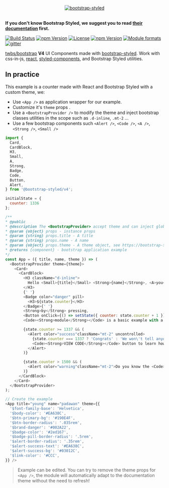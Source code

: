<div align="center">
  <a href="https://bootstrap-styled.github.io">
    <img alt="bootstrap-styled" src="https://user-images.githubusercontent.com/1866564/50375497-cda74880-0630-11e9-9f1e-e8d798dff47b.png" />
  </a>
  <br/>
  <br/>
</div>

**If you don't know Bootstrap Styled, we suggest you to read [their documentation](https://bootstrap-styled.github.io) first.**

[![Build Status](https://travis-ci.org/bootstrap-styled/v4.svg?branch=master)](https://travis-ci.org/bootstrap-styled/v4)
[![npm Version](https://img.shields.io/npm/v/@bootstrap-styled/v4.svg?style=flat)](https://www.npmjs.com/package/@bootstrap-styled/v4)
[![License](https://img.shields.io/npm/l/@bootstrap-styled/v4.svg?style=flat)](https://www.npmjs.com/package/@bootstrap-styled/v4)
[![npm Version](https://img.shields.io/node/v/@bootstrap-styled/v4.svg?style=flat)](https://www.npmjs.com/package/@bootstrap-styled/v4)
[![Module formats](https://img.shields.io/badge/module%20formats-umd%2C%20cjs%2C%20esm-green.svg?style=flat)](https://www.npmjs.com/package/@bootstrap-styled/v4)
[![gitter](https://badges.gitter.im/bootstrap-styled/bootstrap-styled.svg)](https://gitter.im/bootstrap-styled)

[twbs/bootstrap](https://github.com/twbs/bootstrap) **V4** UI Components made with [bootstrap-styled](https://bootstrap-styled.github.io). Work with css-in-js, [react](https://github.com/facebook/react), [styled-components](https://github.com/styled-components/styled-components), and Bootstrap Styled utilities.

## In practice

This example is a counter made with React and Bootstrap Styled with a custom theme, we:

- Use `<App />` as application wrapper for our example.
- Customize it's `theme` props .
- Use a `<BootstrapProvider />` to modify the theme and inject bootstrap classes utilities in the scope such as `.d-inline`, `.mt-2` ...
- Use a few bootstrap components such `<Alert />`, `<Code />`, `<A />`, `<Strong />`, `<Small />`

```js
import {
  Card,
  CardBlock,
  H3,
  Small,
  A,
  Strong,
  Badge,
  Code,
  Button,
  Alert,
} from '@bootstrap-styled/v4';

initialState = {
  counter: 1336
};

/**
* @public
* @description The <BootstrapProvider> accept theme and can inject global css utilities
* @param {object} props - instance props
* @param {string} props.title - A title
* @param {string} props.name - A name
* @param {object} props.theme - A theme object, see https://bootstrap-styled.github.io for more details
* @returns {component} - bootstrap application example
*/
const App = ({ title, name, theme }) => (
  <BootstrapProvider theme={theme}>
    <Card>
      <CardBlock>
        <H3 className="d-inline">
          Hello <Small>{title}</Small> <Strong>{name}</Strong>, <A>you</A>, can add <Code>1</Code> to
        </H3>
        {' '}
        <Badge color="danger" pill>
          <H3>${state.counter}</H3>
        </Badge>{' '}
        <Strong>by</Strong> pressing,
        <Button onClick={() => setState({ counter: state.counter + 1 })}>here</Button>. This
        <Code><Strong>module</Strong></Code> is a basic example with a custom Bootstrap Styled theme.

        {state.counter >= 1337 && (
          <Alert color="success"className="mt-2" uncontrolled>
            {state.counter === 1337 ? 'Congrats' : 'We won\'t tell anyone'}, now click on
            <Code><Strong>VIEW CODE</Strong></Code> button to learn how it work
          </Alert>
        )}

        {state.counter > 1500 && (
          <Alert color="warning"className="mt-2">Do you know the <Code><Strong>Code snippet</Strong></Code> can be edited in live?</Alert>
        )}
      </CardBlock>
    </Card>
  </BootstrapProvider>
);

// Create the example
<App title="young" name="padawan" theme={{
  '$font-family-base': 'Helvetica',
  '$body-color': '#EA638C',
  '$btn-primary-bg': '#190E4F',
  '$btn-border-radius': '.035rem',
  '$brand-danger': '#002A22',
  '$badge-color': '#2ed167',
  '$badge-pill-border-radius': '.5rem',
  '$alert-border-radius': '.35rem',
  '$alert-success-text': '#EA638C',
  '$alert-success-bg': '#03012C',
  '$link-color': '#CCC',
}} />
```

> Example can be edited. You can try to remove the theme props for `<App />`, the module will automatically adapt to the documentation theme without the need to refresh!
